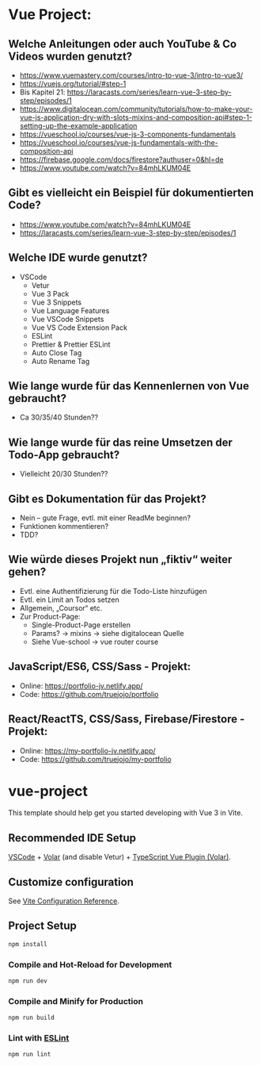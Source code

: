 # Vue Project:
## Welche Anleitungen oder auch YouTube & Co Videos wurden genutzt?
-	https://www.vuemastery.com/courses/intro-to-vue-3/intro-to-vue3/
-	https://vuejs.org/tutorial/#step-1
-	Bis Kapitel 21: https://laracasts.com/series/learn-vue-3-step-by-step/episodes/1
-	https://www.digitalocean.com/community/tutorials/how-to-make-your-vue-js-application-dry-with-slots-mixins-and-composition-api#step-1-setting-up-the-example-application
-	https://vueschool.io/courses/vue-js-3-components-fundamentals
-	https://vueschool.io/courses/vue-js-fundamentals-with-the-composition-api
-	https://firebase.google.com/docs/firestore?authuser=0&hl=de
-	https://www.youtube.com/watch?v=84mhLKUM04E
## Gibt es vielleicht ein Beispiel für dokumentierten Code?
-	https://www.youtube.com/watch?v=84mhLKUM04E
-	https://laracasts.com/series/learn-vue-3-step-by-step/episodes/1
## Welche IDE wurde genutzt?
  -	VSCode
    +	Vetur
    +	Vue 3 Pack
    +	Vue 3 Snippets
    +	Vue Language Features
    +	Vue VSCode Snippets
    +	Vue VS Code Extension Pack
      *	ESLint
      *	Prettier & Prettier ESLint
      *	Auto Close Tag
      *	Auto Rename Tag
## Wie lange wurde für das Kennenlernen von Vue gebraucht?
  -	Ca 30/35/40 Stunden??
## Wie lange wurde für das reine Umsetzen der Todo-App gebraucht?
  -	Vielleicht 20/30 Stunden??
## Gibt es Dokumentation für das Projekt?
  -	Nein – gute Frage, evtl. mit einer ReadMe beginnen?
  -	Funktionen kommentieren?
  -	TDD?
## Wie würde dieses Projekt nun „fiktiv“ weiter gehen?
  -	Evtl. eine Authentifizierung für die Todo-Liste hinzufügen
  -	Evtl. ein Limit an Todos setzen
  -	Allgemein, „Coursor“ etc.
  -	Zur Product-Page:
    +	Single-Product-Page erstellen
    +	Params? -> mixins -> siehe digitalocean Quelle
    +	Siehe Vue-school -> vue router course


## JavaScript/ES6, CSS/Sass - Projekt:
  -	Online: https://portfolio-jv.netlify.app/
  -	Code: https://github.com/truejojo/portfolio

## React/ReactTS, CSS/Sass, Firebase/Firestore - Projekt:
  -	Online: https://my-portfolio-jv.netlify.app/
  -	Code: https://github.com/truejojo/my-portfolio








# vue-project

This template should help get you started developing with Vue 3 in Vite.

## Recommended IDE Setup

[VSCode](https://code.visualstudio.com/) + [Volar](https://marketplace.visualstudio.com/items?itemName=Vue.volar) (and disable Vetur) + [TypeScript Vue Plugin (Volar)](https://marketplace.visualstudio.com/items?itemName=Vue.vscode-typescript-vue-plugin).

## Customize configuration

See [Vite Configuration Reference](https://vitejs.dev/config/).

## Project Setup

```sh
npm install
```

### Compile and Hot-Reload for Development

```sh
npm run dev
```

### Compile and Minify for Production

```sh
npm run build
```

### Lint with [ESLint](https://eslint.org/)

```sh
npm run lint
```
